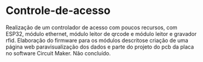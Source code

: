 # Controle-de-acesso
Realização de um controlador de acesso com poucos recursos, com ESP32, módulo ethernet, módulo leitor de qrcode e módulo leitor e gravador rfid. Elaboração do firmware para os módulos descritose criação de uma página web paravisualização dos dados e parte do projeto do pcb da placa no software Circuit Maker.
Não concluído.
